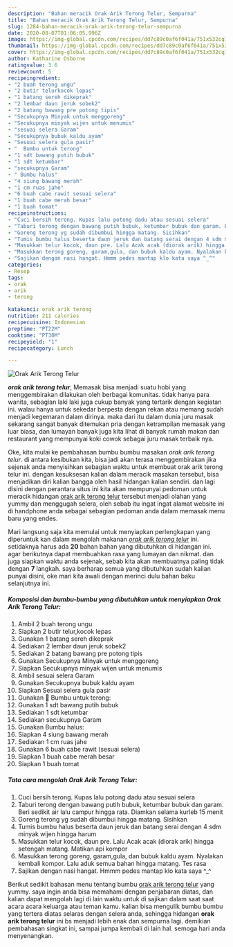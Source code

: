 ```yaml
---
description: "Bahan meracik Orak Arik Terong Telur, Sempurna"
title: "Bahan meracik Orak Arik Terong Telur, Sempurna"
slug: 1284-bahan-meracik-orak-arik-terong-telur-sempurna
date: 2020-08-07T01:06:05.996Z
image: https://img-global.cpcdn.com/recipes/dd7c89c0af6f041a/751x532cq70/orak-arik-terong-telur-foto-resep-utama.jpg
thumbnail: https://img-global.cpcdn.com/recipes/dd7c89c0af6f041a/751x532cq70/orak-arik-terong-telur-foto-resep-utama.jpg
cover: https://img-global.cpcdn.com/recipes/dd7c89c0af6f041a/751x532cq70/orak-arik-terong-telur-foto-resep-utama.jpg
author: Katharine Osborne
ratingvalue: 3.6
reviewcount: 5
recipeingredient:
- "2 buah terong ungu"
- "2 butir telurkocok lepas"
- "1 batang sereh dikeprak"
- "2 lembar daun jeruk sobek2"
- "2 batang bawang pre potong tipis"
- "Secukupnya Minyak untuk menggoreng"
- "Secukupnya minyak wijen untuk menumis"
- "sesuai selera Garam"
- "Secukupnya bubuk kaldu ayam"
- "Sesuai selera gula pasir"
- "  Bumbu untuk terong"
- "1 sdt bawang putih bubuk"
- "1 sdt ketumbar"
- "secukupnya Garam"
- " Bumbu halus"
- "4 siung bawang merah"
- "1 cm ruas jahe"
- "6 buah cabe rawit sesuai selera"
- "1 buah cabe merah besar"
- "1 buah tomat"
recipeinstructions:
- "Cuci bersih terong. Kupas lalu potong dadu atau sesuai selera"
- "Taburi terong dengan bawang putih bubuk, ketumbar bubuk dan garam. Beri sedikit air lalu campur hingga rata. Diamkan selama kurleb 15 menit"
- "Goreng terong yg sudah dibumbui hingga matang. Sisihkan"
- "Tumis bumbu halus beserta daun jeruk dan batang serai dengan 4 sdm minyak wijen hingga harum"
- "Masukkan telur kocok, daun pre. Lalu Acak acak (diorak arik) hingga setengah matang. Matikan api kompor"
- "Masukkan terong goreng, garam,gula, dan bubuk kaldu ayam. Nyalakan kembali kompor. Lalu aduk semua bahan hingga matang. Tes rasa"
- "Sajikan dengan nasi hangat. Hmmm pedes mantap klo kata saya ^_^"
categories:
- Resep
tags:
- orak
- arik
- terong

katakunci: orak arik terong 
nutrition: 211 calories
recipecuisine: Indonesian
preptime: "PT22M"
cooktime: "PT30M"
recipeyield: "1"
recipecategory: Lunch

---
```



![Orak Arik Terong Telur](https://img-global.cpcdn.com/recipes/dd7c89c0af6f041a/751x532cq70/orak-arik-terong-telur-foto-resep-utama.jpg)

<b><i>orak arik terong telur</i></b>, Memasak bisa menjadi suatu hobi yang menggembirakan dilakukan oleh berbagai komunitas. tidak hanya para wanita, sebagian laki laki juga cukup banyak yang tertarik dengan kegiatan ini. walau hanya untuk sekedar berpesta dengan rekan atau memang sudah menjadi kegemaran dalam dirinya. maka dari itu dalam dunia juru masak sekarang sangat banyak ditemukan pria dengan ketrampilan memasak yang luar biasa, dan lumayan banyak juga kita lihat di banyak rumah makan dan restaurant yang mempunyai koki cowok sebagai juru masak terbaik nya.

Oke, kita mulai ke pembahasan bumbu bumbu masakan <i>orak arik terong telur</i>. di antara kesibukan kita, bisa jadi akan terasa menggembirakan jika sejenak anda menyisihkan sebagian waktu untuk membuat orak arik terong telur ini. dengan kesuksesan kalian dalam meracik masakan tersebut, bisa menjadikan diri kalian bangga oleh hasil hidangan kalian sendiri. dan lagi disini dengan perantara situs ini kita akan mempunyai pedoman untuk meracik hidangan <u>orak arik terong telur</u> tersebut menjadi olahan yang yummy dan menggugah selera, oleh sebab itu ingat ingat alamat website ini di handphone anda sebagai sebagian pedoman anda dalam memasak menu baru yang endes.




Mari langsung saja kita memulai untuk menyiapkan perlengkapan yang diperuntuk kan dalam mengolah makanan <u><i>orak arik terong telur</i></u> ini. setidaknya harus ada <b>20</b> bahan bahan yang dibutuhkan di hidangan ini. agar berikutnya dapat membuahkan rasa yang lumayan dan nikmat. dan juga siapkan waktu anda sejenak, sebab kita akan membuatnya paling tidak dengan <b>7</b> langkah. saya berharap semua yang dibutuhkan sudah kalian punyai disini, oke mari kita awali dengan merinci dulu bahan baku selanjutnya ini.

<!--inarticleads1-->

##### Komposisi dan bumbu-bumbu yang dibutuhkan untuk menyiapkan Orak Arik Terong Telur:

1. Ambil 2 buah terong ungu
1. Siapkan 2 butir telur,kocok lepas
1. Gunakan 1 batang sereh dikeprak
1. Sediakan 2 lembar daun jeruk sobek2
1. Sediakan 2 batang bawang pre potong tipis
1. Gunakan Secukupnya Minyak untuk menggoreng
1. Siapkan Secukupnya minyak wijen untuk menumis
1. Ambil sesuai selera Garam
1. Gunakan Secukupnya bubuk kaldu ayam
1. Siapkan Sesuai selera gula pasir
1. Gunakan  🍆 Bumbu untuk terong:
1. Gunakan 1 sdt bawang putih bubuk
1. Sediakan 1 sdt ketumbar
1. Sediakan secukupnya Garam
1. Gunakan  Bumbu halus:
1. Siapkan 4 siung bawang merah
1. Sediakan 1 cm ruas jahe
1. Gunakan 6 buah cabe rawit (sesuai selera)
1. Siapkan 1 buah cabe merah besar
1. Siapkan 1 buah tomat




<!--inarticleads2-->

##### Tata cara mengolah Orak Arik Terong Telur:

1. Cuci bersih terong. Kupas lalu potong dadu atau sesuai selera
1. Taburi terong dengan bawang putih bubuk, ketumbar bubuk dan garam. Beri sedikit air lalu campur hingga rata. Diamkan selama kurleb 15 menit
1. Goreng terong yg sudah dibumbui hingga matang. Sisihkan
1. Tumis bumbu halus beserta daun jeruk dan batang serai dengan 4 sdm minyak wijen hingga harum
1. Masukkan telur kocok, daun pre. Lalu Acak acak (diorak arik) hingga setengah matang. Matikan api kompor
1. Masukkan terong goreng, garam,gula, dan bubuk kaldu ayam. Nyalakan kembali kompor. Lalu aduk semua bahan hingga matang. Tes rasa
1. Sajikan dengan nasi hangat. Hmmm pedes mantap klo kata saya ^_^




Berikut sedikit bahasan menu tentang bumbu <u>orak arik terong telur</u> yang yummy. saya ingin anda bisa memahami dengan penjabaran diatas, dan kalian dapat mengolah lagi di lain waktu untuk di sajikan dalam saat saat acara acara keluarga atau teman kamu. kalian bisa mengulik bumbu bumbu yang tertera diatas selaras dengan selera anda, sehingga hidangan <b>orak arik terong telur</b> ini bs menjadi lebih enak dan sempurna lagi. demikian pembahasan singkat ini, sampai jumpa kembali di lain hal. semoga hari anda menyenangkan.
